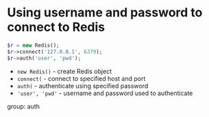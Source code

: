 # Using username and password to connect to Redis

```php
$r = new Redis();
$r->connect('127.0.0.1', 6379); 
$r->auth('user', 'pwd');
```

- `new Redis()` - create Redis object
- `connect(` - connect to specified host and port
- `auth(` - authenticate using specified password
- `'user', 'pwd'` - username and password used to authenticate

group: auth


